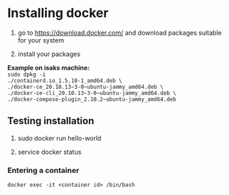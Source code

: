 # Installing docker

1) go to https://download.docker.com/ and download packages suitable for your system

2) install your packages

<b>Example on isaks machine:</b><br>
<code>sudo dpkg -i ./containerd.io_1.5.10-1_amd64.deb \\
./docker-ce_20.10.13\~3-0\~ubuntu-jammy_amd64.deb \\
./docker-ce-cli_20.10.13\~3-0\~ubuntu-jammy_amd64.deb \\
./docker-compose-plugin_2.10.2~ubuntu-jammy_amd64.deb
</code>

## Testing installation

1) sudo docker run hello-world

2) service docker status

### Entering a container

<code>docker exec -it \<container id\> /bin/bash</code>
